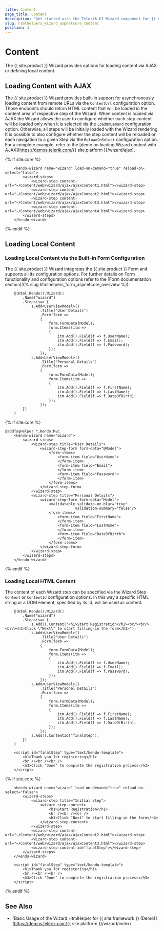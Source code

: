 ```yaml
---
title: Content
page_title: Content
description: "Get started with the Telerik UI Wizard component for {{ site.framework }} and learn how to set its content."
slug: htmlhelpers_wizard_aspnetcore_content
position: 3
---
```


# Content

The {{ site.product }} Wizard provides options for loading content via AJAX or defining local content.

## Loading Content with AJAX

The {{ site.product }} Wizard provides built-in support for asynchronously loading content from remote URLs via the `ContentUrl` configuration option. Those endpoints should return HTML content that will be loaded in the content area of respective step of the Wizard. When content is loaded via AJAX the Wizard allows the user to configure whether each step content will be loaded only when it is selected via the `LoadOnDemand` configuration option. Otherwise, all steps will be initially loaded with the Wizard rendering. It is possible to also configure whether the step content will be reloaded on each navigation to a given Step via the `ReloadOnSelect` configuration option.
For a complete example, refer to the [demo on loading Wizard content with AJAX](https://demos.telerik.com/{{ site.platform }}/wizard/ajax).

{% if site.core %}
```TagHelper
    <kendo-wizard name="wizard" load-on-demand="true" reload-on-select="false">
        <wizard-steps>
            <wizard-step content-url="~/Content/web/wizard/ajax/ajaxContent1.html"></wizard-step>
            <wizard-step content-url="~/Content/web/wizard/ajax/ajaxContent2.html"></wizard-step>
            <wizard-step content-url="~/Content/web/wizard/ajax/ajaxContent3.html"></wizard-step>
            <wizard-step content-url="~/Content/web/wizard/ajax/ajaxContent4.html"></wizard-step>
        </wizard-steps>
    </kendo-wizard>
```
{% endif %}

## Loading Local Content

### Loading Local Content via the Built-in Form Configuration

The {{ site.product }} Wizard integrates the {{ site.product }} Form and supports all its configuration options. For further details on Form functionality and configuration options refer to the [Form documentation section]({% slug htmlhelpers_form_aspnetcore_overview %}).

```HtmlHelper
    @(Html.Kendo().Wizard()
        .Name("wizard")
        .Steps(s=> {
            s.Add<UserViewModel>()
                .Title("User Details")
                .Form(form =>
                {
                    form.FormData(Model);
                    form.Items(itm =>
                    {
                        itm.Add().Field(f => f.UserName);
                        itm.Add().Field(f => f.Email);
                        itm.Add().Field(f => f.Password);
                    });
                });
            s.Add<UserViewModel>()
                .Title("Personal Details")
                .Form(form =>
                {
                    form.FormData(Model);
                    form.Items(itm =>
                    {
                        itm.Add().Field(f => f.FirstName);
                        itm.Add().Field(f => f.LastName);
                        itm.Add().Field(f => f.DateOfBirth);
                    });
                });
        })
    )
```
{% if site.core %}
```TagHelper
@addTagHelper *,Kendo.Mvc
    <kendo-wizard name="wizard">
        <wizard-steps>
            <wizard-step title="User Details">
                <wizard-step-form form-data="@Model">
                    <form-items>
                        <form-item field="UserName">
                        </form-item>
                        <form-item field="Email">
                        </form-item>
                        <form-item field="Password">
                        </form-item>
                    </form-items>
                </wizard-step-form>
            </wizard-step>
            <wizard-step title="Personal Details">
                <wizard-step-form form-data="Model">
                    <validatable validate-on-blur="true"
                                validation-summary="false"/>
                    <form-items>
                        <form-item field="FirstName">
                        </form-item>
                        <form-item field="LastName">
                        </form-item>
                        <form-item field="DateOfBirth">
                        </form-item>
                    </form-items>
                </wizard-step-form>
            </wizard-step>
        </wizard-steps>
    </kendo-wizard>
```
{% endif %}

### Loading Local HTML Content

The content of each Wizard step can be specified via the Wizard Step `Content` or `ContentId` configuration options. In this way a specific HTML string or a DOM element, specified by its Id, will be used as content:

```HtmlHelper
    @(Html.Kendo().Wizard()
        .Name("wizard")
        .Steps(s=> {
            s.Add().Content("<h1>Start Registration</h1><br/><br/><br/><h3>Click \"Next\" to start filling-in the form</h3>");
            s.Add<UserViewModel>()
                .Title("User Details")
                .Form(form =>
                {
                    form.FormData(Model);
                    form.Items(itm =>
                    {
                        itm.Add().Field(f => f.UserName);
                        itm.Add().Field(f => f.Email);
                        itm.Add().Field(f => f.Password);
                    });
                });
            s.Add<UserViewModel>()
                .Title("Personal Details")
                .Form(form =>
                {
                    form.FormData(Model);
                    form.Items(itm =>
                    {
                        itm.Add().Field(f => f.FirstName);
                        itm.Add().Field(f => f.LastName);
                        itm.Add().Field(f => f.DateOfBirth);
                    });
                });
            s.Add().ContentId("finalStep");
        })
    )

    <script id="finalStep" type="text/kendo-template">
        <h1>Thank you for registering</h1>
        <br /><br /><br />
        <h3>Click "Done" to complete the registration process</h3>
    </script>
```
{% if site.core %}
```TagHelper
    <kendo-wizard name="wizard" load-on-demand="true" reload-on-select="false">
        <wizard-steps>
            <wizard-step title="Initial step">
                <wizard-step-content>
                    <h1>Start Registration</h1>
                    <br /><br /><br />
                    <h3>Click "Next" to start filling-in the form</h3>
                </wizard-step-content>
            </wizard-step>
            <wizard-step content-url="~/Content/web/wizard/ajax/ajaxContent2.html"></wizard-step>
            <wizard-step content-url="~/Content/web/wizard/ajax/ajaxContent3.html"></wizard-step>
            <wizard-step content-id="finalStep"></wizard-step>
        </wizard-steps>
    </kendo-wizard>

    <script id="finalStep" type="text/kendo-template">
        <h1>Thank you for registering</h1>
        <br /><br /><br />
        <h3>Click "Done" to complete the registration process</h3>
    </script>
```
{% endif %}

## See Also

* [Basic Usage of the Wizard HtmlHelper for {{ site.framework }} (Demo)](https://demos.telerik.com/{{ site.platform }}/wizard/index)
